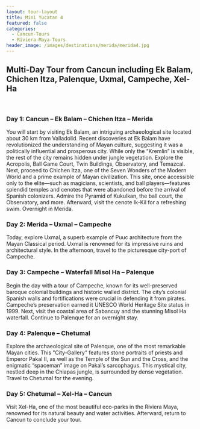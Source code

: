 ```yaml
---
layout: tour-layout
title: Mini Yucatan 4
featured: false
categories:
  - Cancun-Tours
  - Riviera-Maya-Tours
header_image: /images/destinations/merida/merida4.jpg
---
```

## Multi-Day Tour from Cancun including Ek Balam, Chichen Itza, Palenque, Uxmal, Campeche, Xel-Ha

&nbsp;  

### Day 1: Cancun – Ek Balam – Chichen Itza – Merida

You will start by visiting Ek Balam, an intriguing archaeological site located about 30 km from Valladolid. Recent discoveries at Ek Balam have revolutionized the understanding of Mayan culture, suggesting it was a politically influential and prosperous city. While only the “Kremlin” is visible, the rest of the city remains hidden under jungle vegetation. Explore the Acropolis, Ball Game Court, Twin Buildings, Observatory, and Temazcal. Next, proceed to Chichen Itza, one of the Seven Wonders of the Modern World and a prime example of Mayan civilization. This site, once accessible only to the elite—such as magicians, scientists, and ball players—features splendid temples and cenotes that were abandoned before the arrival of Spanish colonizers. Admire the Pyramid of Kukulkan, the ball court, the Observatory, and more. Afterward, visit the cenote Ik-Kil for a refreshing swim. Overnight in Merida.

### Day 2: Merida – Uxmal – Campeche

Today, explore Uxmal, a superb example of Puuc architecture from the Mayan Classical period. Uxmal is renowned for its impressive ruins and architectural style. In the afternoon, travel to the picturesque city-port of Campeche.

### Day 3: Campeche – Waterfall Misol Ha – Palenque

Begin the day with a tour of Campeche, known for its well-preserved baroque colonial buildings and historic walled district. The city’s colonial Spanish walls and fortifications were crucial in defending it from pirates. Campeche’s preservation earned it UNESCO World Heritage Site status in 1999. Next, visit the coastal area of Sabancuy and the stunning Misol Ha waterfall. Continue to Palenque for an overnight stay.

### Day 4: Palenque – Chetumal

Explore the archaeological site of Palenque, one of the most remarkable Mayan cities. This "City-Gallery" features stone portraits of priests and Emperor Pakal II, as well as the Temple of the Sun and the Cross, and the enigmatic “spaceman” image on Pakal’s sarcophagus. This mystical city, nestled deep in the Chiapas jungle, is surrounded by dense vegetation. Travel to Chetumal for the evening.

### Day 5: Chetumal – Xel-Ha – Cancun

Visit Xel-Ha, one of the most beautiful eco-parks in the Riviera Maya, renowned for its natural beauty and water activities. Afterward, return to Cancun to conclude your tour.

